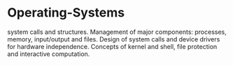 # Operating-Systems
system calls and structures. Management of major components: processes, memory, input/output and files. Design of system calls and device drivers for hardware independence. Concepts of kernel and shell, file protection and interactive computation.
